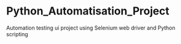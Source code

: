 # Python_Automatisation_Project
Automation testing ui project using Selenium web driver and Python scripting
